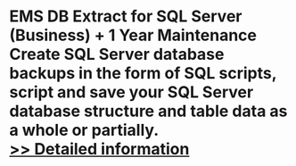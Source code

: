 # EMS DB Extract for SQL Server (Business) + 1 Year Maintenance<br />Create SQL Server database backups in the form of SQL scripts, script and save your SQL Server database structure and table data as a whole or partially.<br />[>> Detailed information](https://secure.shareit.com/shareit/product.html?productid=300068004&affiliateid=200057808)